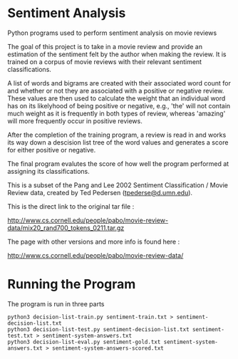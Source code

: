 # Sentiment Analysis
Python programs used to perform sentiment analysis on movie reviews

The goal of this project is to take in a movie review and provide an estimation of the sentiment felt by the author when making the review. It is trained on a corpus of movie reviews with their relevant sentiment classifications.

A list of words and bigrams are created with their associated word count for and whether or not they are associated with a positive or negative review. These values are then used to calculate the weight that an individual word has on its likelyhood of being positive or negative, e.g., 'the' will not contain much weight as it is frequently in both types of review, whereas 'amazing' will more frequently occur in positive reviews.

After the completion of the training program, a review is read in and works its way down a descision list tree of the word values and generates a score for either positive or negative.

The final program evalutes the score of how well the program performed at assigning its classifications.

This is a subset of the Pang and Lee 2002 Sentiment Classification / Movie Review data,
created by Ted Pedersen (tpederse@d.umn.edu).

This is the direct link to the original tar file :

http://www.cs.cornell.edu/people/pabo/movie-review-data/mix20_rand700_tokens_0211.tar.gz

The page with other versions and more info is found here :

http://www.cs.cornell.edu/people/pabo/movie-review-data/

# Running the Program
The program is run in three parts
```
python3 decision-list-train.py sentiment-train.txt > sentiment-decision-list.txt
python3 decision-list-test.py sentiment-decision-list.txt sentiment-test.txt > sentiment-system-answers.txt
python3 decision-list-eval.py sentiment-gold.txt sentiment-system-answers.txt > sentiment-system-answers-scored.txt
```

